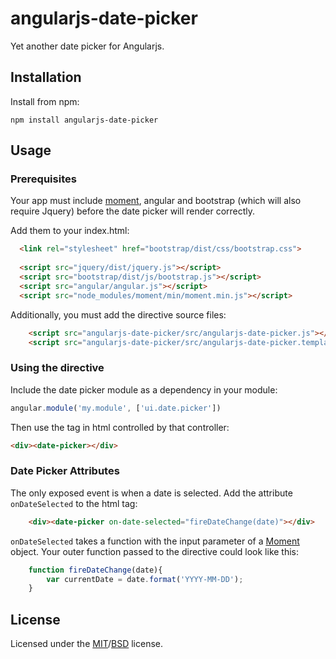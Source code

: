 # angularjs-date-picker
Yet another date picker for Angularjs.

## Installation

Install from npm:
	
	npm install angularjs-date-picker

## Usage

### Prerequisites
Your app must include [moment](http://momentjs.com/), angular and bootstrap (which will also require Jquery) before the date picker will render correctly.

Add them to your index.html:
```html
  <link rel="stylesheet" href="bootstrap/dist/css/bootstrap.css">
  
  <script src="jquery/dist/jquery.js"></script>
  <script src="bootstrap/dist/js/bootstrap.js"></script>
  <script src="angular/angular.js"></script>
  <script src="node_modules/moment/min/moment.min.js"></script>
```

Additionally, you must add the directive source files:
```html
	<script src="angularjs-date-picker/src/angularjs-date-picker.js"></script>
	<script src="angularjs-date-picker/src/angularjs-date-picker.template.js"></script>
```

### Using the directive
Include the date picker module as a dependency in your module:
```javascript
angular.module('my.module', ['ui.date.picker'])
```

Then use the tag in html controlled by that controller:
```html
<div><date-picker></div>
```

### Date Picker Attributes
The only exposed event is when a date is selected. Add the attribute `onDateSelected` to the html tag:
```html
	<div><date-picker on-date-selected="fireDateChange(date)"></div>
```

`onDateSelected` takes a function with the input parameter of a [Moment](http://momentjs.com/) object. Your outer function passed to the directive could look like this:
```javascript
	function fireDateChange(date){
		var currentDate = date.format('YYYY-MM-DD');
	}
```

## License
Licensed under the [MIT](http://opensource.org/licenses/MIT)/[BSD](http://opensource.org/licenses/BSD-3-Clause) license.